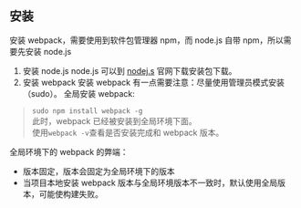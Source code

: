 ## 安装
安装 webpack，需要使用到软件包管理器 npm，而 node.js 自带 npm，所以需要先安装 node.js
1. 安装 node.js
node.js 可以到 [nodej.s](https://nodejs.org/zh-cn/) 官网下载安装包下载。
2. 安装 webpack
安装 webpack 有一点需要注意：尽量使用管理员模式安装（sudo）。
全局安装 webpack:
> `sudo npm install webpack -g`  
此时，webpack 已经被安装到全局环境下面。  
使用`webpack -v`查看是否安装完成和 webpack 版本。  

全局环境下的 webpack 的弊端：
- 版本固定，版本会固定为全局环境下的版本
- 当项目本地安装 webpack 版本与全局环境版本不一致时，默认使用全局版本，可能使构建失败。

